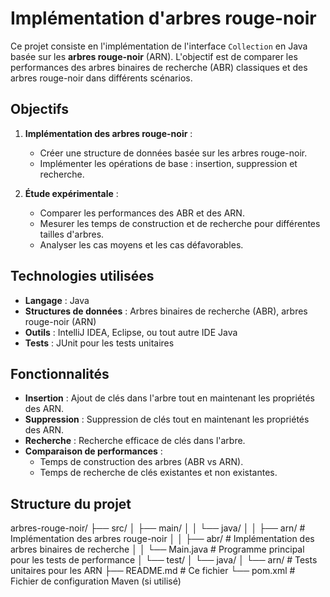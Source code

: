 # Implémentation d'arbres rouge-noir

Ce projet consiste en l'implémentation de l'interface `Collection` en Java basée sur les **arbres rouge-noir** (ARN). L'objectif est de comparer les performances des arbres binaires de recherche (ABR) classiques et des arbres rouge-noir dans différents scénarios.

## Objectifs

1. **Implémentation des arbres rouge-noir** :
   - Créer une structure de données basée sur les arbres rouge-noir.
   - Implémenter les opérations de base : insertion, suppression et recherche.

2. **Étude expérimentale** :
   - Comparer les performances des ABR et des ARN.
   - Mesurer les temps de construction et de recherche pour différentes tailles d'arbres.
   - Analyser les cas moyens et les cas défavorables.

## Technologies utilisées

- **Langage** : Java
- **Structures de données** : Arbres binaires de recherche (ABR), arbres rouge-noir (ARN)
- **Outils** : IntelliJ IDEA, Eclipse, ou tout autre IDE Java
- **Tests** : JUnit pour les tests unitaires

## Fonctionnalités

- **Insertion** : Ajout de clés dans l'arbre tout en maintenant les propriétés des ARN.
- **Suppression** : Suppression de clés tout en maintenant les propriétés des ARN.
- **Recherche** : Recherche efficace de clés dans l'arbre.
- **Comparaison de performances** :
  - Temps de construction des arbres (ABR vs ARN).
  - Temps de recherche de clés existantes et non existantes.

## Structure du projet
arbres-rouge-noir/
├── src/
│ ├── main/
│ │ └── java/
│ │ ├── arn/ # Implémentation des arbres rouge-noir
│ │ ├── abr/ # Implémentation des arbres binaires de recherche
│ │ └── Main.java # Programme principal pour les tests de performance
│ └── test/
│ └── java/
│ └── arn/ # Tests unitaires pour les ARN
├── README.md # Ce fichier
└── pom.xml # Fichier de configuration Maven (si utilisé)
